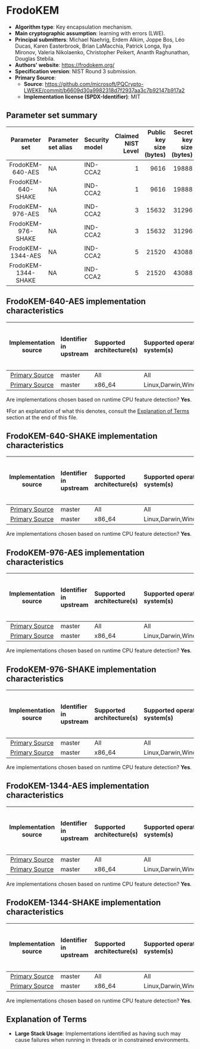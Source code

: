 # FrodoKEM

- **Algorithm type**: Key encapsulation mechanism.
- **Main cryptographic assumption**: learning with errors (LWE).
- **Principal submitters**: Michael Naehrig, Erdem Alkim, Joppe Bos, Léo Ducas, Karen Easterbrook, Brian LaMacchia, Patrick Longa, Ilya Mironov, Valeria Nikolaenko, Christopher Peikert, Ananth Raghunathan, Douglas Stebila.
- **Authors' website**: https://frodokem.org/
- **Specification version**: NIST Round 3 submission.
- **Primary Source**<a name="primary-source"></a>:
  - **Source**: https://github.com/microsoft/PQCrypto-LWEKE/commit/b6609d30a9982318d7f2937aa3c7b92147b917a2
  - **Implementation license (SPDX-Identifier)**: MIT


## Parameter set summary

|    Parameter set    | Parameter set alias   | Security model   |   Claimed NIST Level |   Public key size (bytes) |   Secret key size (bytes) |   Ciphertext size (bytes) |   Shared secret size (bytes) | Keypair coins (bytes)   |
|:-------------------:|:----------------------|:-----------------|---------------------:|--------------------------:|--------------------------:|--------------------------:|-----------------------------:|:------------------------|
|  FrodoKEM-640-AES   | NA                    | IND-CCA2         |                    1 |                      9616 |                     19888 |                      9720 |                           16 | NA                      |
| FrodoKEM-640-SHAKE  | NA                    | IND-CCA2         |                    1 |                      9616 |                     19888 |                      9720 |                           16 | NA                      |
|  FrodoKEM-976-AES   | NA                    | IND-CCA2         |                    3 |                     15632 |                     31296 |                     15744 |                           24 | NA                      |
| FrodoKEM-976-SHAKE  | NA                    | IND-CCA2         |                    3 |                     15632 |                     31296 |                     15744 |                           24 | NA                      |
|  FrodoKEM-1344-AES  | NA                    | IND-CCA2         |                    5 |                     21520 |                     43088 |                     21632 |                           32 | NA                      |
| FrodoKEM-1344-SHAKE | NA                    | IND-CCA2         |                    5 |                     21520 |                     43088 |                     21632 |                           32 | NA                      |

## FrodoKEM-640-AES implementation characteristics

|       Implementation source       | Identifier in upstream   | Supported architecture(s)   | Supported operating system(s)   | CPU extension(s) used   | No branching-on-secrets claimed?   | No branching-on-secrets checked by valgrind?   | Large stack usage?‡   |
|:---------------------------------:|:-------------------------|:----------------------------|:--------------------------------|:------------------------|:-----------------------------------|:-----------------------------------------------|:----------------------|
| [Primary Source](#primary-source) | master                   | All                         | All                             | None                    | True                               | True                                           | False                 |
| [Primary Source](#primary-source) | master                   | x86\_64                     | Linux,Darwin,Windows            | AVX2                    | True                               | True                                           | False                 |

Are implementations chosen based on runtime CPU feature detection? **Yes**.

 ‡For an explanation of what this denotes, consult the [Explanation of Terms](#explanation-of-terms) section at the end of this file.

## FrodoKEM-640-SHAKE implementation characteristics

|       Implementation source       | Identifier in upstream   | Supported architecture(s)   | Supported operating system(s)   | CPU extension(s) used   | No branching-on-secrets claimed?   | No branching-on-secrets checked by valgrind?   | Large stack usage?   |
|:---------------------------------:|:-------------------------|:----------------------------|:--------------------------------|:------------------------|:-----------------------------------|:-----------------------------------------------|:---------------------|
| [Primary Source](#primary-source) | master                   | All                         | All                             | None                    | True                               | True                                           | False                |
| [Primary Source](#primary-source) | master                   | x86\_64                     | Linux,Darwin,Windows            | AVX2                    | True                               | True                                           | False                |

Are implementations chosen based on runtime CPU feature detection? **Yes**.

## FrodoKEM-976-AES implementation characteristics

|       Implementation source       | Identifier in upstream   | Supported architecture(s)   | Supported operating system(s)   | CPU extension(s) used   | No branching-on-secrets claimed?   | No branching-on-secrets checked by valgrind?   | Large stack usage?   |
|:---------------------------------:|:-------------------------|:----------------------------|:--------------------------------|:------------------------|:-----------------------------------|:-----------------------------------------------|:---------------------|
| [Primary Source](#primary-source) | master                   | All                         | All                             | None                    | True                               | True                                           | False                |
| [Primary Source](#primary-source) | master                   | x86\_64                     | Linux,Darwin,Windows            | AVX2                    | True                               | True                                           | False                |

Are implementations chosen based on runtime CPU feature detection? **Yes**.

## FrodoKEM-976-SHAKE implementation characteristics

|       Implementation source       | Identifier in upstream   | Supported architecture(s)   | Supported operating system(s)   | CPU extension(s) used   | No branching-on-secrets claimed?   | No branching-on-secrets checked by valgrind?   | Large stack usage?   |
|:---------------------------------:|:-------------------------|:----------------------------|:--------------------------------|:------------------------|:-----------------------------------|:-----------------------------------------------|:---------------------|
| [Primary Source](#primary-source) | master                   | All                         | All                             | None                    | True                               | True                                           | False                |
| [Primary Source](#primary-source) | master                   | x86\_64                     | Linux,Darwin,Windows            | AVX2                    | True                               | True                                           | False                |

Are implementations chosen based on runtime CPU feature detection? **Yes**.

## FrodoKEM-1344-AES implementation characteristics

|       Implementation source       | Identifier in upstream   | Supported architecture(s)   | Supported operating system(s)   | CPU extension(s) used   | No branching-on-secrets claimed?   | No branching-on-secrets checked by valgrind?   | Large stack usage?   |
|:---------------------------------:|:-------------------------|:----------------------------|:--------------------------------|:------------------------|:-----------------------------------|:-----------------------------------------------|:---------------------|
| [Primary Source](#primary-source) | master                   | All                         | All                             | None                    | True                               | True                                           | False                |
| [Primary Source](#primary-source) | master                   | x86\_64                     | Linux,Darwin,Windows            | AVX2                    | True                               | True                                           | False                |

Are implementations chosen based on runtime CPU feature detection? **Yes**.

## FrodoKEM-1344-SHAKE implementation characteristics

|       Implementation source       | Identifier in upstream   | Supported architecture(s)   | Supported operating system(s)   | CPU extension(s) used   | No branching-on-secrets claimed?   | No branching-on-secrets checked by valgrind?   | Large stack usage?   |
|:---------------------------------:|:-------------------------|:----------------------------|:--------------------------------|:------------------------|:-----------------------------------|:-----------------------------------------------|:---------------------|
| [Primary Source](#primary-source) | master                   | All                         | All                             | None                    | True                               | True                                           | False                |
| [Primary Source](#primary-source) | master                   | x86\_64                     | Linux,Darwin,Windows            | AVX2                    | True                               | True                                           | False                |

Are implementations chosen based on runtime CPU feature detection? **Yes**.

## Explanation of Terms

- **Large Stack Usage**: Implementations identified as having such may cause failures when running in threads or in constrained environments.
